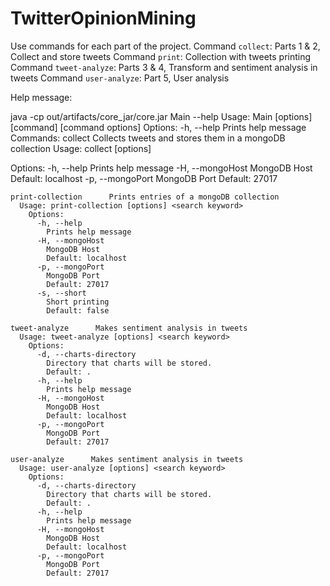 # TwitterOpinionMining


Use commands for each part of the project.
Command `collect`: Parts 1 & 2, Collect and store tweets
Command `print`: Collection with tweets printing
Command `tweet-analyze`: Parts 3 & 4, Transform and sentiment analysis in tweets
Command `user-analyze`: Part 5, User analysis

Help message:

java -cp out/artifacts/core_jar/core.jar Main --help
  Usage: Main [options] [command] [command options]
    Options:
      -h, --help
        Prints help message
  Commands:
    collect      Collects tweets and stores them in a mongoDB collection
      Usage: collect [options] <search keyword>
        Options:
          -h, --help
            Prints help message
          -H, --mongoHost
            MongoDB Host
            Default: localhost
          -p, --mongoPort
            MongoDB Port
            Default: 27017

    print-collection      Prints entries of a mongoDB collection
      Usage: print-collection [options] <search keyword>
        Options:
          -h, --help
            Prints help message
          -H, --mongoHost
            MongoDB Host
            Default: localhost
          -p, --mongoPort
            MongoDB Port
            Default: 27017
          -s, --short
            Short printing
            Default: false

    tweet-analyze      Makes sentiment analysis in tweets
      Usage: tweet-analyze [options] <search keyword>
        Options:
          -d, --charts-directory
            Directory that charts will be stored.
            Default: .
          -h, --help
            Prints help message
          -H, --mongoHost
            MongoDB Host
            Default: localhost
          -p, --mongoPort
            MongoDB Port
            Default: 27017

    user-analyze      Makes sentiment analysis in tweets
      Usage: user-analyze [options] <search keyword>
        Options:
          -d, --charts-directory
            Directory that charts will be stored.
            Default: .
          -h, --help
            Prints help message
          -H, --mongoHost
            MongoDB Host
            Default: localhost
          -p, --mongoPort
            MongoDB Port
            Default: 27017


